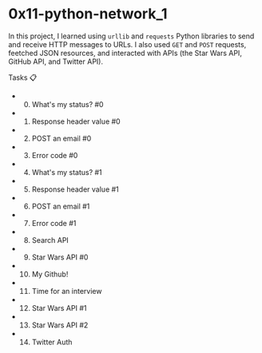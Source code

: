 # 0x11-python-network_1

In this project, I learned using ```urllib``` and ```requests``` Python libraries to send and receive HTTP messages to URLs. I also used ```GET``` and ```POST``` requests, feetched JSON resources, and interacted with APIs (the Star Wars API, GitHub API, and Twitter API).

Tasks :clipboard:

- 0. What's my status? #0

- 1. Response header value #0

- 2. POST an email #0

- 3. Error code #0

- 4. What's my status? #1

- 5. Response header value #1

- 6. POST an email #1

- 7. Error code #1

- 8. Search API 

- 9. Star Wars API #0

- 10. My Github!

- 11. Time for an interview

- 12. Star Wars API #1

- 13. Star Wars API #2

- 14. Twitter Auth